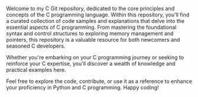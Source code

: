 Welcome to my C Git repository, dedicated to the core principles and concepts of the C programming language. Within this repository, you'll find a curated collection of code samples and explanations that delve into the essential aspects of C programming. From mastering the foundational syntax and control structures to exploring memory management and pointers, this repository is a valuable resource for both newcomers and seasoned C developers. 


Whether you're embarking on your C programming journey or seeking to reinforce your C expertise, you'll discover a wealth of knowledge and practical examples here.


Feel free to explore the code, contribute, or use it as a reference to enhance your proficiency in Python and C programming. Happy coding!

